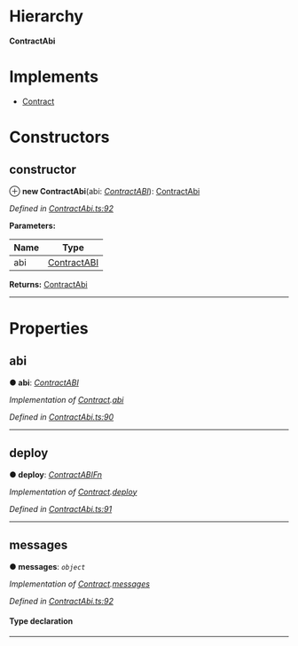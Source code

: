 

# Hierarchy

**ContractAbi**

# Implements

* [Contract](../interfaces/_contractabi_.contract.md)

# Constructors

<a id="constructor"></a>

##  constructor

⊕ **new ContractAbi**(abi: *[ContractABI](../modules/_contractabi_.md#contractabi-1)*): [ContractAbi](_contractabi_.contractabi.md)

*Defined in [ContractAbi.ts:92](https://github.com/polkadot-js/api/blob/8c70cbf/packages/types/src/ContractAbi.ts#L92)*

**Parameters:**

| Name | Type |
| ------ | ------ |
| abi | [ContractABI](../modules/_contractabi_.md#contractabi-1) |

**Returns:** [ContractAbi](_contractabi_.contractabi.md)

___

# Properties

<a id="abi"></a>

##  abi

**● abi**: *[ContractABI](../modules/_contractabi_.md#contractabi-1)*

*Implementation of [Contract](../interfaces/_contractabi_.contract.md).[abi](../interfaces/_contractabi_.contract.md#abi)*

*Defined in [ContractAbi.ts:90](https://github.com/polkadot-js/api/blob/8c70cbf/packages/types/src/ContractAbi.ts#L90)*

___
<a id="deploy"></a>

##  deploy

**● deploy**: *[ContractABIFn](../interfaces/_contractabi_.contractabifn.md)*

*Implementation of [Contract](../interfaces/_contractabi_.contract.md).[deploy](../interfaces/_contractabi_.contract.md#deploy)*

*Defined in [ContractAbi.ts:91](https://github.com/polkadot-js/api/blob/8c70cbf/packages/types/src/ContractAbi.ts#L91)*

___
<a id="messages"></a>

##  messages

**● messages**: *`object`*

*Implementation of [Contract](../interfaces/_contractabi_.contract.md).[messages](../interfaces/_contractabi_.contract.md#messages)*

*Defined in [ContractAbi.ts:92](https://github.com/polkadot-js/api/blob/8c70cbf/packages/types/src/ContractAbi.ts#L92)*

#### Type declaration

[index: `string`]: [ContractABIFn](../interfaces/_contractabi_.contractabifn.md)

___

